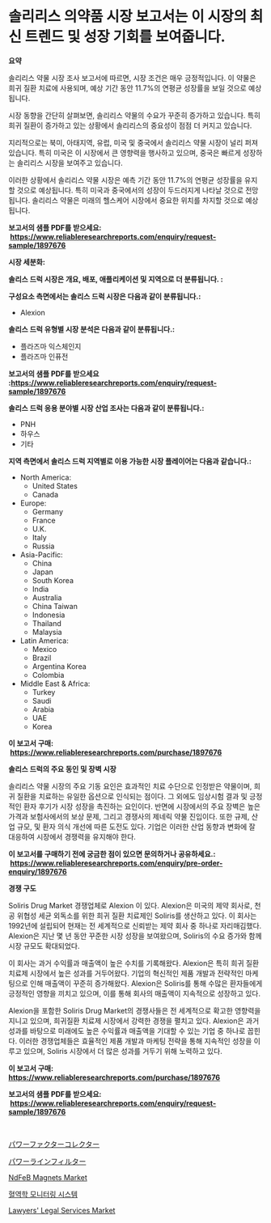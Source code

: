 <p><h1>솔리리스 의약품 시장 보고서는 이 시장의 최신 트렌드 및 성장 기회를 보여줍니다.</h1></p><p><strong>요약</strong></p>
<p><p>솔리리스 약물 시장 조사 보고서에 따르면, 시장 조건은 매우 긍정적입니다. 이 약물은 희귀 질환 치료에 사용되며, 예상 기간 동안 11.7%의 연평균 성장률을 보일 것으로 예상됩니다.</p><p>시장 동향을 간단히 살펴보면, 솔리리스 약물의 수요가 꾸준히 증가하고 있습니다. 특히 희귀 질환이 증가하고 있는 상황에서 솔리리스의 중요성이 점점 더 커지고 있습니다.</p><p>지리적으로는 북미, 아태지역, 유럽, 미국 및 중국에서 솔리리스 약물 시장이 널리 퍼져 있습니다. 특히 미국은 이 시장에서 큰 영향력을 행사하고 있으며, 중국은 빠르게 성장하는 솔리리스 시장을 보여주고 있습니다.</p><p>이러한 상황에서 솔리리스 약물 시장은 예측 기간 동안 11.7%의 연평균 성장률을 유지할 것으로 예상됩니다. 특히 미국과 중국에서의 성장이 두드러지게 나타날 것으로 전망됩니다. 솔리리스 약물은 미래의 헬스케어 시장에서 중요한 위치를 차지할 것으로 예상됩니다.</p></p>
<p><strong>보고서의 샘플 PDF를 받으세요: &nbsp;<a href="https://www.reliableresearchreports.com/enquiry/request-sample/1897676">https://www.reliableresearchreports.com/enquiry/request-sample/1897676</a></strong></p>
<p><strong>시장 세분화:</strong></p>
<p><strong> 솔리스 드럭 시장은 개요, 배포, 애플리케이션 및 지역으로 더 분류됩니다. :</strong></p>
<p><strong>구성요소 측면에서는 솔리스 드럭 시장은 다음과 같이 분류됩니다.:</strong></p>
<p><ul><li>Alexion</li></ul></p>
<p><strong> 솔리스 드럭 유형별 시장 분석은 다음과 같이 분류됩니다.:</strong></p>
<p><ul><li>플라즈마 익스체인지</li><li>플라즈마 인퓨전</li></ul></p>
<p><strong>보고서의 샘플 PDF를 받으세요 :<a href="https://www.reliableresearchreports.com/enquiry/request-sample/1897676">https://www.reliableresearchreports.com/enquiry/request-sample/1897676</a></strong></p>
<p><strong> 솔리스 드럭 응용 분야별 시장 산업 조사는 다음과 같이 분류됩니다.:</strong></p>
<p><ul><li>PNH</li><li>하우스</li><li>기타</li></ul></p>
<p><strong>지역 측면에서 솔리스 드럭 지역별로 이용 가능한 시장 플레이어는 다음과 같습니다.:</strong></p>
<p><ul>
    <li>
        North America:
        <ul>
            <li>United States</li>
            <li>Canada</li>
        </ul>
    </li>
    <li>
        Europe:
        <ul>
            <li>Germany</li>
            <li>France</li>
            <li>U.K.</li>
            <li>Italy</li>
            <li>Russia</li>
        </ul>
    </li>
    <li>
        Asia-Pacific:
        <ul>
            <li>China</li>
            <li>Japan</li>
            <li>South Korea</li>
            <li>India</li>
            <li>Australia</li>
            <li>China Taiwan</li>
            <li>Indonesia</li>
            <li>Thailand</li>
            <li>Malaysia</li>
        </ul>
    </li>
    <li>
        Latin America:
        <ul>
            <li>Mexico</li>
            <li>Brazil</li>
            <li>Argentina Korea</li>
            <li>Colombia</li>
        </ul>
    </li>
    <li>
        Middle East & Africa:
        <ul>
            <li>Turkey</li>
            <li>Saudi</li>
            <li>Arabia</li>
            <li>UAE</li>
            <li>Korea</li>
        </ul>
    </li>
    </ul></p>
<p><strong>이 보고서 구매: &nbsp;<a href="https://www.reliableresearchreports.com/purchase/1897676">https://www.reliableresearchreports.com/purchase/1897676</a></strong></p>
<p><strong>솔리스 드럭의 주요 동인 및 장벽 시장</strong></p>
<p><p>솔리리스 약물 시장의 주요 기동 요인은 효과적인 치료 수단으로 인정받은 약물이며, 희귀 질환을 치료하는 유일한 옵션으로 인식되는 점이다. 그 외에도 임상시험 결과 및 긍정적인 환자 후기가 시장 성장을 촉진하는 요인이다. 반면에 시장에서의 주요 장벽은 높은 가격과 보험사에서의 보상 문제, 그리고 경쟁사의 제네릭 약물 진입이다. 또한 규제, 산업 규모, 및 환자 의식 개선에 따른 도전도 있다. 기업은 이러한 산업 동향과 변화에 잘 대응하여 시장에서 경쟁력을 유지해야 한다.</p></p>
<p><strong>이 보고서를 구매하기 전에 궁금한 점이 있으면 문의하거나 공유하세요.: &nbsp;<a href="https://www.reliableresearchreports.com/enquiry/pre-order-enquiry/1897676">https://www.reliableresearchreports.com/enquiry/pre-order-enquiry/1897676</a></strong></p>
<p><strong>경쟁 구도</strong></p>
<p><p>Soliris Drug Market 경쟁업체로 Alexion 이 있다. Alexion은 미국의 제약 회사로, 천공 위협성 세균 외독소를 위한 희귀 질환 치료제인 Soliris를 생산하고 있다. 이 회사는 1992년에 설립되어 현재는 전 세계적으로 신뢰받는 제약 회사 중 하나로 자리매김했다.  Alexion은 지난 몇 년 동안 꾸준한 시장 성장을 보여왔으며, Soliris의 수요 증가와 함께 시장 규모도 확대되었다.</p><p>이 회사는 과거 수익률과 매출액이 높은 수치를 기록해왔다. Alexion은 특히 희귀 질환 치료제 시장에서 높은 성과를 거두어왔다. 기업의 혁신적인 제품 개발과 전략적인 마케팅으로 인해 매출액이 꾸준히 증가해왔다. Alexion은 Soliris를 통해 수많은 환자들에게 긍정적인 영향을 끼치고 있으며, 이를 통해 회사의 매출액이 지속적으로 성장하고 있다.</p><p>Alexion을 포함한 Soliris Drug Market의 경쟁사들은 전 세계적으로 확고한 영향력을 지니고 있으며, 희귀질환 치료제 시장에서 강력한 경쟁을 펼치고 있다. Alexion은 과거 성과를 바탕으로 미래에도 높은 수익률과 매출액을 기대할 수 있는 기업 중 하나로 꼽힌다. 이러한 경쟁업체들은 효율적인 제품 개발과 마케팅 전략을 통해 지속적인 성장을 이루고 있으며, Soliris 시장에서 더 많은 성과를 거두기 위해 노력하고 있다.</p></p>
<p><strong>이 보고서 구매: &nbsp; <a href="https://www.reliableresearchreports.com/purchase/1897676">https://www.reliableresearchreports.com/purchase/1897676</a></strong></p>
<p><strong>보고서의 샘플 PDF를 받으세요: &nbsp;<a href="https://www.reliableresearchreports.com/enquiry/request-sample/1897676">https://www.reliableresearchreports.com/enquiry/request-sample/1897676</a></strong><strong></strong></p>
<p>&nbsp;</p>
<p><p><a href="https://github.com/ksxzwxabcuynh011/Market-Research-Report-List-1/blob/main/6293571193506.md">パワーファクターコレクター</a></p><p><a href="https://github.com/mcbeesbxa270/Market-Research-Report-List-1/blob/main/3370586193507.md">パワーラインフィルター</a></p><p><a href="https://github.com/mahnoor2003/Market-Research-Report-List-3/blob/main/ndfeb-magnets-market.md">NdFeB Magnets Market</a></p><p><a href="https://github.com/vskv4779xr1/Market-Research-Report-List-1/blob/main/9220170193291.md">혈역학 모니터링 시스템</a></p><p><a href="https://issuu.com/reportprime-2/docs/lawyers-legal-services-market-size-2030.pptx">Lawyers' Legal Services Market</a></p></p>